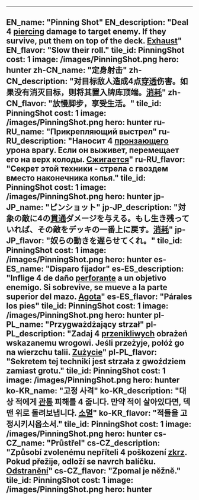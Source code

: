 ---

EN_name: "Pinning Shot"
EN_description: "Deal 4 <u>piercing</u> damage to target enemy. If they survive, put them on top of the deck. <u>Exhaust</u>"
EN_flavor: "Slow their roll."
tile_id: PinningShot
cost: 1
image: /images/PinningShot.png
hero: hunter
zh-CN_name: "定身射击"
zh-CN_description: "对目标敌人造成4点<u>穿透</u>伤害。如果没有消灭目标，则将其置入牌库顶端。<u>消耗</u>"
zh-CN_flavor: "放慢脚步，享受生活。"
tile_id: PinningShot
cost: 1
image: /images/PinningShot.png
hero: hunter
ru-RU_name: "Прикрепляющий выстрел"
ru-RU_description: "Наносит 4 <u>пронзающего</u> урона врагу. Если он выживет, перемещает его на верх колоды. <u>Сжигается</u>"
ru-RU_flavor: "Секрет этой техники - стрела с гвоздем вместо наконечника копья."
tile_id: PinningShot
cost: 1
image: /images/PinningShot.png
hero: hunter
jp-JP_name: "ピンショット"
jp-JP_description: "対象の敵に4の<u>貫通</u>ダメージを与える。もし生き残っていれば、その敵をデッキの一番上に戻す。<u>消耗</u>"
jp-JP_flavor: "奴らの動きを遅らせてくれ。"
tile_id: PinningShot
cost: 1
image: /images/PinningShot.png
hero: hunter
es-ES_name: "Disparo fijador"
es-ES_description: "Inflige 4 de daño <u>perforante</u> a un objetivo enemigo. Si sobrevive, se mueve a la parte superior del mazo. <u>Agota</u>"
es-ES_flavor: "Párales los pies"
tile_id: PinningShot
cost: 1
image: /images/PinningShot.png
hero: hunter
pl-PL_name: "Przygważdżający strzał"
pl-PL_description: "Zadaj 4 <u>przenikliwych</u> obrażeń wskazanemu wrogowi. Jeśli przeżyje, połóż go na wierzchu talii. <u>Zużycie</u>"
pl-PL_flavor: "Sekretem tej techniki jest strzała z gwoździem zamiast grotu."
tile_id: PinningShot
cost: 1
image: /images/PinningShot.png
hero: hunter
ko-KR_name: "고정 사격"
ko-KR_description: "대상 적에게 <u>관통</u> 피해를 4 줍니다. 만약 적이 살아있다면, 덱 맨 위로 돌려보냅니다. <u>소멸</u>"
ko-KR_flavor: "적들을 고정시키시옵소서."
tile_id: PinningShot
cost: 1
image: /images/PinningShot.png
hero: hunter
cs-CZ_name: "Průstřel"
cs-CZ_description: "Způsobí zvolenému nepříteli 4 poškození <u>zkrz</u>. Pokud přežije, odloží se navrch balíčku. <u>Odstranění</u>"
cs-CZ_flavor: "Zpomal je něžně."
tile_id: PinningShot
cost: 1
image: /images/PinningShot.png
hero: hunter
---